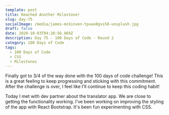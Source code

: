 ```yaml
---
template: post
title: Reached Another Milestone!
slug: day-75
socialImage: /media/james-mckinven-tpuao8gvs58-unsplash.jpg
draft: false
date: 2020-10-03T04:28:56.869Z
description: Day 75 - 100 Days of Code - Round 2
category: 100 Days of Code
tags:
  - 100 Days of Code
  - CSS
  - Milestones
---
```


Finally got to 3/4 of the way done with the 100 days of code challenge! This is a great feeling to keep progressing and sticking with this commitment. After the challenge is over, I feel like I'll continue to keep this coding habit!

Today I met with dev partner about the translator app. We are close to getting the functionality working. I've been working on improving the styling of the app with React Bootstrap. It's been fun experimenting with CSS.
